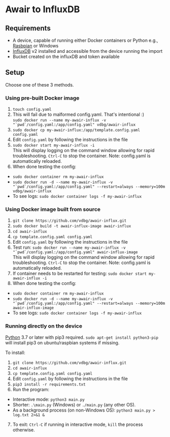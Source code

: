 # Awair to InfluxDB

## Requirements

- A device, capable of running either Docker containers or Python e.g., [Rasbpian](https://www.raspbian.org/) or Windows
- [InfluxDB](https://en.wikipedia.org/wiki/InfluxDB) v2 installed and accessible from the device running the import 
- Bucket created on the influxDB and token available

## Setup

Choose one of these 3 methods.

### Using pre-built Docker image

1. `touch config.yaml`
2. This will fail due to malformed config.yaml. That's intentional :)  
   ``sudo docker run --name my-awair-influx -v "`pwd`/config.yaml:/app/config.yaml" vdbg/awair-influx``
3. `sudo docker cp my-awair-influx:/app/template.config.yaml config.yaml`
4. Edit `config.yaml` by following the instructions in the file
5. `sudo docker start my-awair-influx -i`  
  This will display logging on the command window allowing for rapid troubleshooting. `Ctrl-C` to stop the container. Note: config.yaml is automatically reloaded.
7. When done testing the config:
  * `sudo docker container rm my-awair-influx`
  * ``sudo docker run -d --name my-awair-influx -v "`pwd`/config.yaml:/app/config.yaml" --restart=always --memory=100m vdbg/awair-influx``
  * To see logs: `sudo docker container logs -f my-awair-influx`

### Using Docker image built from source

1. `git clone https://github.com/vdbg/awair-influx.git`
2. `sudo docker build -t awair-influx-image awair-influx`
3. `cd awair-influx`
4. `cp template.config.yaml config.yaml` 
5. Edit `config.yaml` by following the instructions in the file
6. Test run: ``sudo docker run --name my-awair-influx -v "`pwd`/config.yaml:/app/config.yaml" awair-influx-image``  
   This will display logging on the command window allowing for rapid troubleshooting. `Ctrl-C` to stop the container. Note: config.yaml is automatically reloaded.
7. If container needs to be restarted for testing: `sudo docker start my-awair-influx -i` 
8. When done testing the config:
  * `sudo docker container rm my-awair-influx`
  * ``sudo docker run -d --name my-awair-influx -v "`pwd`/config.yaml:/app/config.yaml" --restart=always --memory=100m awair-influx-image``
  * To see logs: `sudo docker container logs -f my-awair-influx`

### Running directly on the device

[Python](https://www.python.org/) 3.7 or later with pip3 required. `sudo apt-get install python3-pip` will install pip3 on ubuntu/raspbian systems if missing.

To install:

1. `git clone https://github.com/vdbg/awair-influx.git`
2. `cd awair-influx`
3. `cp template.config.yaml config.yaml`
4. Edit `config.yaml` by following the instructions in the file
5. `pip3 install -r requirements.txt` 
6. Run the program:
  * Interactive mode: `python3 main.py`
  * Shorter: `.\main.py` (Windows) or `./main.py` (any other OS).
  * As a background process (on non-Windows OS): `python3 main.py > log.txt 2>&1 &`
7. To exit: `Ctrl-C` if running in interactive mode, `kill` the process otherwise.



